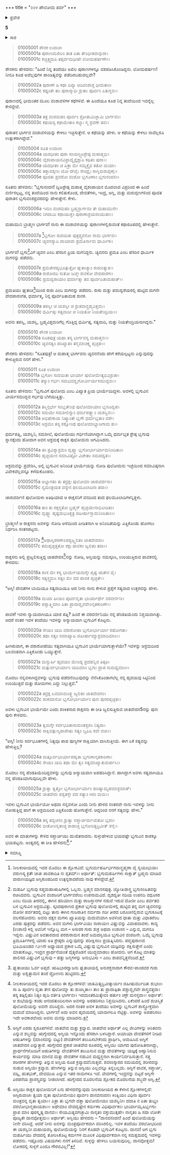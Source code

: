 +++
title = "೦೦೪ ಪೌಲೋಮ ಪರ್ವ"
+++

<details><summary>ಪ್ರವೇಶ</summary>


।।   ಓಂ ಓಂ ನಮೋ ನಾರಾಯಣಾಯ।।   ಶ್ರೀ ವೇದವ್ಯಾಸಾಯ ನಮಃ ।।
ಶ್ರೀ ಕೃಷ್ಣದ್ವೈಪಾಯನ ವೇದವ್ಯಾಸ ವಿರಚಿತ
ಶ್ರೀ ಮಹಾಭಾರತ
ಆದಿ ಪರ್ವ
ಪೌಲೋಮ ಪರ್ವ
</details>

**5**

<details><summary>ಸಾರ</summary>

ಭೃಗುವಂಶದ ಮೂಲವನ್ನು ವಿವರಿಸಲು ಶೌನಕನು ಉಗ್ರಶ್ರವನನ್ನು ಕೇಳುವುದು ಮತ್ತು ಸಂಕ್ಷಿಪ್ತ ಭೃಗುವಂಶಾವಳಿ (1-9). ರಾಕ್ಷಸ ಪುಲೋಮನು ಭೃಗುಪತ್ನಿ ಪುಲೋಮಳನ್ನು ಕಾಣುವುದು, ಅಗ್ನಿಯಲ್ಲಿ ಅವನ ಪ್ರಶ್ನೆ, ಅಗ್ನಿಯ ಉತ್ತರ (10-25).

</details>

> 01005001 ಶೌನಕ ಉವಾಚ।  
01005001a ಪುರಾಣಮಖಿಲಂ ತಾತ ಪಿತಾ ತೇಽಧೀತವಾನ್ಪುರಾ।  
01005001c ಕಚ್ಚಿತ್ತ್ವಮಪಿ ತತ್ಸರ್ವಮಧೀಷೇ ಲೋಮಹರ್ಷಣೇ।।

ಶೌನಕನು ಹೇಳಿದನು: “ಹಿಂದೆ ನಿನ್ನ ತಂದೆಯು ಅಖಿಲ ಪುರಾಣಗಳನ್ನೂ ವಶಪಡಿಸಿಕೊಂಡಿದ್ದನು. ಲೋಮಹರ್ಷಣ! ನೀನೂ ಕೂಡ ಅವೆಲ್ಲವುಗಳ ಪಾಂಡಿತ್ಯವನ್ನು ಪಡೆದಿರಬಹುದಲ್ಲವೇ?

> 01005002a ಪುರಾಣೇ ಹಿ ಕಥಾ ದಿವ್ಯಾ ಆದಿವಂಶಾಶ್ಚ ಧೀಮತಾಂ।  
01005002c ಕಥ್ಯಂತೇ ತಾಃ ಪುರಾಸ್ಮಾಭಿಃ ಶ್ರುತಾಃ ಪೂರ್ವಂ ಪಿತುಸ್ತವ।।

ಪುರಾಣದಲ್ಲಿ ಧೀಮಂತರ ಮೂಲ ವಂಶಾವಳಿಗಳ ಕಥೆಗಳಿವೆ. ಈ ಹಿಂದೆಯೂ ಕೂಡ ನಿನ್ನ ತಂದೆಯಿಂದ ಇವನ್ನೆಲ್ಲ ಕೇಳಿದ್ದೇವೆ.

> 01005003a ತತ್ರ ವಂಶಮಹಂ ಪೂರ್ವಂ ಶ್ರೋತುಮಿಚ್ಛಾಮಿ ಭಾರ್ಗವಂ।  
01005003c ಕಥಯಸ್ವ ಕಥಾಮೇತಾಂ ಕಲ್ಯಾಃ ಸ್ಮ ಶ್ರವಣೇ ತವ।।

ಪುರಾತನ ಭಾರ್ಗವ ವಂಶಾವಳಿಯನ್ನು ಕೇಳಲು ಇಚ್ಛಿಸುತ್ತೇನೆ. ಆ ಕಥೆಯನ್ನು ಹೇಳು. ಆ ಕಥೆಯನ್ನು ಕೇಳಲು ನಾವೆಲ್ಲರೂ ಉತ್ಸುಕರಾಗಿದ್ದೇವೆ.”

> 01005004 ಸೂತ ಉವಾಚ।  
01005004a ಯದಧೀತಂ ಪುರಾ ಸಂಯಗ್ದ್ವಿಜಶ್ರೇಷ್ಠ ಮಹಾತ್ಮಭಿಃ।  
01005004c ವೈಶಂಪಾಯನವಿಪ್ರಾದ್ಯೈಸ್ತೈಶ್ಚಾಪಿ ಕಥಿತಂ ಪುರಾ।।  
01005005a ಯದಧೀತಂ ಚ ಪಿತ್ರಾ ಮೇ ಸಮ್ಯಕ್ಚೈವ ತತೋ ಮಯಾ।  
01005005c ತತ್ತಾವಶೃಣು ಯೋ ದೇವೈಃ ಸೇಂದ್ರೈಃ ಸಾಗ್ನಿಮರುದ್ಗಣೈಃ।  
01005005e ಪೂಜಿತಃ ಪ್ರವರೋ ವಂಶೋ ಭೃಗೂಣಾಂ ಭೃಗುನಂದನ।।

ಸೂತನು ಹೇಳಿದನು: “ಭೃಗುನಂದನ! ದ್ವಿಜಶ್ರೇಷ್ಠ ಮಹಾತ್ಮ ವೈಶಂಪಾಯನ ಮೊದಲಾದ ವಿಪ್ರರಿಂದ ಈ ಹಿಂದೆ ವರ್ಣಿಸಲ್ಪಟ್ಟ, ನನ್ನ ತಂದೆಯಿಂದ ನಾನು ಕಲಿತುಕೊಂಡ, ದೇವತೆಗಳು, ಇಂದ್ರ, ಅಗ್ನಿ, ಮತ್ತು ಮರುದ್ಗಣಗಳಿಂದ ಪೂಜಿತ ಪುರಾತನ ಭೃಗುವಂಶಪ್ರವರವನ್ನು ಹೇಳುತ್ತೇನೆ. ಕೇಳು.

> 01005006a ಇಮಂ ವಂಶಮಹಂ ಬ್ರಹ್ಮನ್ಭಾರ್ಗವಂ ತೇ ಮಹಾಮುನೇ।  
01005006c ನಿಗದಾಮಿ ಕಥಾಯುಕ್ತಂ ಪುರಾಣಾಶ್ರಯಸಂಯುತಂ।।

ಮಹಾಮುನಿ ಬ್ರಾಹ್ಮಣ ಭಾರ್ಗವ! ನಾನು ಈ ವಂಶಾವಳಿಯನ್ನು ಪುರಾಣಗಳಲ್ಲಿರುವಂತೆ ಕಥಾರೂಪದಲ್ಲಿ ಹೇಳುತ್ತೇನೆ.

> 01005007a [^1]ಭೃಗೋಃ ಸುದಯಿತಃ ಪುತ್ರಶ್ಚ್ಯವನೋ ನಾಮ ಭಾರ್ಗವಃ।  
01005007c ಚ್ಯವನಸ್ಯಾಪಿ ದಾಯಾದಃ ಪ್ರಮತಿರ್ನಾಮ ಧಾರ್ಮಿಕಃ।

ಭಾರ್ಗವ! ಭೃಗು[^2]ವಿಗೆ ಚ್ಯವನ ಎಂಬ ಹೆಸರಿನ ಪ್ರಿಯ ಮಗನಿದ್ದನು. ಚ್ಯವನನು ಪ್ರಮತಿ ಎಂಬ ಹೆಸರಿನ ಧಾರ್ಮಿಕ ಮಗನನ್ನು ಪಡೆದನು.

> 01005007e ಪ್ರಮತೇರಪ್ಯಭೂತ್ಪುತ್ರೋ ಘೃತಾಚ್ಯಾಂ ರುರುರಿತ್ಯುತ।।   
01005008a ರುರೋರಪಿ ಸುತೋ ಜಜ್ಮೇ ಶುನಕೋ ವೇದಪಾರಗಃ।  
01005008c ಪ್ರಮದ್ವರಾಯಾಂ ಧರ್ಮಾತ್ಮಾ ತವ ಪೂರ್ವಪಿತಾಮಹಾತ್।।

ಪ್ರಮತಿಯು ಘೃತಾಚಿ[^3]ಯಿಂದ ರುರು ಎಂಬ ಮಗನನ್ನು ಪಡೆದನು. ರುರು ಮತ್ತು ಪಮದ್ವರೆಯರಲ್ಲಿ ಹುಟ್ಟಿದ ಮಗನೇ ವೇದಪಾರಂಗತ, ಧರ್ಮಾತ್ಮ, ನಿನ್ನ ಪೂರ್ವಪಿತಾಮಹ ಶುನಕ.

> 01005009a ತಪಸ್ವೀ ಚ ಯಶಸ್ವೀ ಚ ಶ್ರುತವಾನ್ಬ್ರಹ್ಮವಿತ್ತಮಃ।   
01005009c ಧರ್ಮಿಷ್ಠಃ ಸತ್ಯವಾದೀ ಚ ನಿಯತೋ ನಿಯತೇಂದ್ರಿಯಃ।।

ಅವನು ತಪಸ್ವಿ, ಯಶಸ್ವಿ, ಬ್ರಹ್ಮವಿತ್ತಮರಿಗೆಲ್ಲ ಗೊತ್ತಿದ್ದ ಧರ್ಮಿಷ್ಠ, ಸತ್ಯವಾದಿ, ಮತ್ತು ನಿಯತೇಂದ್ರಿಯನಾಗಿದ್ದನು.”

> 01005010 ಶೌನಕ ಉವಾಚ।  
01005010a ಸೂತಪುತ್ರ ಯಥಾ ತಸ್ಯ ಭಾರ್ಗವಸ್ಯ ಮಹಾತ್ಮನಃ।।  
01005010c  ಚ್ಯವನತ್ವಂ ಪರಿಖ್ಯಾತಂ ತನ್ಮಮಾಚಕ್ಷ್ವ ಪೃಚ್ಛತಃ।।

ಶೌನಕನು ಹೇಳಿದನು: “ಸೂತಪುತ್ರ! ಆ ಮಹಾತ್ಮ ಭಾರ್ಗವನು ಚ್ಯವನನೆಂದು ಹೇಗೆ ಕರೆಯಲ್ಪಟ್ಟನು ಎನ್ನುವುದನ್ನು ಕೇಳುತ್ತಿರುವ ನನಗೆ ಹೇಳು.”

> 01005011 ಸೂತ ಉವಾಚ।  
01005011a ಭೃಗೋಃ ಸುದಯಿತಾ ಭಾರ್ಯಾ ಪುಲೋಮೇತ್ಯಭಿವಿಶ್ರುತಾ।  
01005011c ತಸ್ಯಾಂ ಗರ್ಭಃ ಸಮಭವದ್ಭೃಗೋರ್ವೀರ್ಯಸಮುದ್ಭವಃ।।

ಸೂತನು ಹೇಳಿದನು: “ಭೃಗುವಿಗೆ ಪುಲೋಮ ಎಂಬ ವಿಖ್ಯಾತ ಪ್ರಿಯ ಭಾರ್ಯೆಯಿದ್ದಳು. ಅವಳಲ್ಲಿ ಭೃಗುವಿನ ವೀರ್ಯಸಮುದ್ಭವ ಗರ್ಭವು ಬೆಳೆಯುತ್ತಿತ್ತು.

> 01005012a ತಸ್ಮಿನ್ಗರ್ಭೇ ಸಂಭೃತೇಽಥ ಪುಲೋಮಾಯಾಂ ಭೃಗೂದ್ವಹ।  
01005012c ಸಮಯೇ ಸಮಶೀಲಿನ್ಯಾಂ ಧರ್ಮಪತ್ನ್ಯಾಂ ಯಶಸ್ವಿನಃ।।  
01005013a ಅಭಿಷೇಕಾಯ ನಿಷ್ಕ್ರಾಂತೇ ಭೃಗೌ ಧರ್ಮಭೃತಾಂ ವರೇ।  
01005013c ಆಶ್ರಮಂ ತಸ್ಯ ರಕ್ಷೋಽಥ ಪುಲೋಮಾಭ್ಯಾಜಗಾಮ ಹ।।

ಧರ್ಮಪತ್ನಿ, ಯಶಸ್ವಿನಿ, ಸಮಶೀಲೆ, ಪುಲೋಮೆಯು ಗರ್ಭಿಣಿಯಾಗಿದ್ದಾಗ ಒಮ್ಮೆ ಧರ್ಮಭೃತ ಶ್ರೇಷ್ಠ ಭೃಗುವು ಸ್ನಾನಕ್ಕೆಂದು ಹೋದಾಗ ಅವನ ಆಶ್ರಮಕ್ಕೆ ರಾಕ್ಷಸ ಪುಲೋಮನು ಆಗಮಿಸಿದನು.

> 01005014a ತಂ ಪ್ರವಿಶ್ಯಾಶ್ರಮಂ ದೃಷ್ಟ್ವಾ ಭೃಗೋರ್ಭಾರ್ಯಾಮನಿಂದಿತಾಂ।   
01005014c ಹೃಚ್ಛಯೇನ ಸಮಾವಿಷ್ಟೋ ವಿಚೇತಾಃ ಸಮಪದ್ಯತ।।

ಆಶ್ರಮವನ್ನು ಪ್ರವೇಶಿಸಿ, ಅಲ್ಲಿ ಭೃಗುವಿನ ಅನಿಂದಿತ ಭಾರ್ಯೆಯನ್ನು ನೋಡಿ ಪುಲೋಮನು ಇಚ್ಛೆಯಿಂದ ಸಮಾವಿಷ್ಠನಾಗಿ ವಿವೇಕವೆಲ್ಲವನ್ನೂ ಕಳೆದುಕೊಂಡನು.

> 01005015a ಅಭ್ಯಾಗತಂ ತು ತದ್ರಕ್ಷಃ ಪುಲೋಮಾ ಚಾರುದರ್ಶನಾ।  
01005015c ನ್ಯಮಂತ್ರಯತ ವನ್ಯೇನ ಫಲಮೂಲಾದಿನಾ ತದಾ।।

ಚಾರುದರ್ಶಿಣಿ ಪುಲೋಮಳು ಅತಿಥಿಯಾದ ಆ ರಾಕ್ಷಸನಿಗೆ ವನದಿಂದ ತಂದ ಫಲಮೂಲಾದಿಗಳನ್ನಿತ್ತಳು.

> 01005016a ತಾಂ ತು ರಕ್ಷಸ್ತತೋ ಬ್ರಹ್ಮನ್ ಹೃಚ್ಛಯೇನಾಭಿಪೀಡಿತಂ।  
01005016c ದೃಷ್ಟ್ವಾ ಹೃಷ್ಟಮಭೂತ್ತತ್ರ ಜಿಹೀರ್ಷುಸ್ತಾಮನಿಂದಿತಾಂ।।

ಬ್ರಾಹ್ಮಣ! ಆ ರಾಕ್ಷಸನು ಅವಳನ್ನು ನೋಡಿ ಆಸೆಯಿಂದ ಪೀಡಿತನಾಗಿ ಆ ಅನಿಂದಿತೆಯನ್ನು ಎತ್ತಿಕೊಂಡು ಹೋಗಲು ನಿರ್ಧರಿಸಿ ಸಂತಸಪಟ್ಟನು.

> 01005017a [^4]ಅಥಾಗ್ನಿಶರಣೇಽಪಶ್ಯಜ್ಜ್ವಲಿತಂ ಜಾತವೇದಸಂ।   
01005017c ತಮಪೃಚ್ಛತ್ತತೋ ರಕ್ಷಃ ಪಾವಕಂ ಜ್ವಲಿತಂ ತದಾ।।

ರಾಕ್ಷಸನು ಅಲ್ಲಿ ಪ್ರಜ್ವಲಿಸುತ್ತಿದ್ದ ಜಾತವೇದಸ[^5]ನನ್ನು ನೋಡಿ, ಅಗ್ನಿಯನ್ನು ನಮಸ್ಕರಿಸಿ, ಉರಿಯುತ್ತಿರುವ ಪಾವಕನಲ್ಲಿ ಕೇಳಿದನು:

> 01005018a ಶಂಸ ಮೇ ಕಸ್ಯ ಭಾರ್ಯೇಯಮಗ್ನೇ ಪೃಷ್ಟ ಋತೇನ ವೈ।  
01005018c ಸತ್ಯಸ್ತ್ವಮಸಿ ಸತ್ಯಂ ಮೇ ವದ ಪಾವಕ ಪೃಚ್ಛತೇ।।

“ಅಗ್ನಿ! ದೇವತೆಗಳ ಬಾಯಿಯೂ ಸತ್ಯವಾದಿಯೂ ಆದ ನೀನು ನಾನು ಕೇಳುವ ಪ್ರಶ್ನೆಗೆ ಸತ್ಯವಾದ ಉತ್ತರವನ್ನು ಹೇಳು.

> 01005019a ಮಯಾ ಹೀಯಂ ಪೂರ್ವವೃತಾ ಭಾರ್ಯಾರ್ಥೇ ವರವರ್ಣಿನೀ।  
01005019c ಪಶ್ಚಾತ್ತ್ವಿಮಾಂ ಪಿತಾ ಪ್ರಾದಾದ್ಭೃಗವೇಽನೃತಕಾರಿಣೇ।।

ಪಾವಕ! ಇವಳು ನ್ಯಾಯವಾಗಿಯೂ ಯಾರ ಪತ್ನಿ? ಹಿಂದೆ ಈ ವರವರ್ಣಿನಿಯು ನನ್ನ ಹೆಂಡತಿಯೆಂದು ನಿಶ್ಚಯವಾಗಿತ್ತು. ಆದರೆ ನಂತರ ಇವಳ ತಂದೆಯು ಇವಳನ್ನು ಅನ್ಯಾಯವಾಗಿ ಭೃಗುವಿಗೆ ಕೊಟ್ಟನು.

> 01005020a ಸೇಯಂ ಯದಿ ವರಾರೋಹಾ ಭೃಗೋರ್ಭಾರ್ಯಾ ರಹೋಗತಾ।  
01005020c ತಥಾ ಸತ್ಯಂ ಸಮಾಖ್ಯಾಹಿ ಜಿಹೀರ್ಷಾಮ್ಯಾಶ್ರಮಾದಿಮಾಂ।।

ಹೀಗಿರುವಾಗ, ಈ ವರಾರೋಹೆಯು ಸತ್ಯವಾಗಿಯೂ ಭೃಗುವಿನ ಭಾರ್ಯೆಯಾಗುತ್ತಾಳೆಯೇ? ಇವಳನ್ನು ಆಶ್ರಮದಿಂದ ಬಲವಂತವಾಗಿ ಎತ್ತಿಕೊಂಡು ಒಯ್ಯುತ್ತೇನೆ.

> 01005021a ಮನ್ಯುರ್ಹಿ ಹೃದಯಂ ಮೇಽದ್ಯ ಪ್ರದಹನ್ನಿವ ತಿಷ್ಠತಿ।  
01005021c ಮತ್ಪುರ್ವಭಾರ್ಯಾಂ ಯದಿಮಾಂ ಭೃಗುಃ ಪ್ರಾಪ ಸುಮಧ್ಯಮಾಂ।।

ಮೊದಲು ನನ್ನವಳಾಗಿದ್ದವಳನ್ನು ಭೃಗುವು ಪಡೆದನೆಂಬುವುದನ್ನು ನೆನೆಸಿಕೊಂಡಾಗಲೆಲ್ಲ ನನ್ನ ಹೃದಯವು ಸಿಟ್ಟಿನಿಂದ ಉರಿಯುತ್ತದೆ ಮತ್ತು ರೋಮಗಳು ಎದ್ದು ನಿಲ್ಲುತ್ತವೆ.”

> 01005022a ತದ್ರಕ್ಷ ಏವಮಾಮಂತ್ರ್ಯ ಜ್ವಲಿತಂ ಜಾತವೇದಸಂ।  
01005022c ಶಂಕಮಾನೋ ಭೃಗೋರ್ಭಾರ್ಯಾಂ ಪುನಃ ಪುನರಪೃಚ್ಛತ।।

ಅವಳು ಭೃಗುವಿನ ಭಾರ್ಯೆಯೇ ಎಂದು ಶಂಕಿತನಾದ ರಾಕ್ಷಸನು ಈ ರೀತಿ ಜ್ವಲಿಸುತ್ತಿರುವ ಜಾತವೇದಸ5ನನ್ನು ಪುನಃ ಪುನಃ ಕೇಳಿದನು.

> 01005023a ತ್ವಮಗ್ನೇ ಸರ್ವಭೂತಾನಾಮಂತಶ್ಚರಸಿ ನಿತ್ಯದಾ।  
01005023c ಸಾಕ್ಷಿವತ್ಪುಣ್ಯಪಾಪೇಷು ಸತ್ಯಂ ಬ್ರೂಹಿ ಕವೇ ವಚಃ।।

“ಅಗ್ನಿ! ನೀನು ಸರ್ವಭೂತಗಳಲ್ಲಿ ನಿತ್ಯವೂ ಪಾಪ ಪುಣ್ಯಗಳ ಸಾಕ್ಷಿಯಾಗಿ ವಾಸಿಸುತ್ತೀಯೆ. ಈಗ ಏಕೆ ಸತ್ಯವನ್ನು ಹೇಳುತ್ತಿಲ್ಲ?

> 01005024a ಮತ್ಪೂರ್ವಭಾರ್ಯಾಪಹೃತಾ ಭೃಗುಣಾನೃತಕಾರಿಣಾ।  
01005024c ಸೇಯಂ ಯದಿ ತಥಾ ಮೇ ತ್ವಂ ಸತ್ಯಮಾಖ್ಯಾತುಮರ್ಹಸಿ।।

ಮೊದಲು ನನ್ನ ಹೆಂಡತಿಯೆಂದಿದ್ದವಳನ್ನು ಭೃಗುವು ಅನ್ಯಾಯವಾಗಿ ಅಪಹರಿಸಿದ್ದಾನೆ. ಹಾಗಿದ್ದಾಗ ಅವಳು ಸತ್ಯವಾಗಿಯೂ ನನ್ನ ಹೆಂಡತಿಯಾಗುವುದಿಲ್ಲವೇ ಹೇಳು.

> 01005025a ಶ್ರುತ್ವಾ ತ್ವತ್ತೋ ಭೃಗೋರ್ಭಾರ್ಯಾಂ ಹರಿಷ್ಯಾಮ್ಯಹಮಾಶ್ರಮಾತ್।  
01005025c ಜಾತವೇದಃ ಪಶ್ಯತಸ್ತೇ ವದ ಸತ್ಯಾಂ ಗಿರಂ ಮಮ।।

ಇವಳು ಭೃಗುವಿನ ಭಾರ್ಯೆಯೋ ಅಥವಾ ನನ್ನವಳೋ ಎಂದು ನೀನು ಹೇಳಿದ ನಂತರವೇ ನಾನು ಇವಳನ್ನು ನೀನು ನೋಡುತ್ತಿದ್ದ ಹಾಗೆ ಈ ಆಶ್ರಮದಿಂದ ಎತ್ತಿಕೊಂಡು ಹೋಗುತ್ತೇನೆ. ಆದ್ದರಿಂದ ನನಗೆ ಸತ್ಯವನ್ನು ಹೇಳು.”

> 01005026a ತಸ್ಯ ತದ್ವಚನಂ ಶ್ರುತ್ವಾ ಸಪ್ತಾರ್ಚಿರ್ದುಃಖಿತೋ ಭೃಶಂ।  
01005026c ಭೀತೋಽನೃತಾಚ್ಚ ಶಾಪಾಚ್ಚ ಭೃಗೋರಿತ್ಯಬ್ರವೀತ್ ಶನೈಃ।

ಅವನ ಈ ಮಾತುಗಳನ್ನು ಕೇಳಿದ ಸಪ್ತಾರ್ಚಿಯು ದುಃಖಿತನಾದನು. ಸುಳ್ಳುಹೇಳುವ ಭಯದಷ್ಟೇ ಭೃಗುವಿನ ಶಾಪಕ್ಕೂ ಭಯಪಟ್ಟನು. ಅಂತ್ಯದಲ್ಲಿ ಈ ರೀತಿ ಹೇಳಿದನು[^6].”

<details><summary>ಸಮಾಪ್ತಿ</summary>

ಇತಿ ಶ್ರೀ ಮಹಾಭಾರತೇ ಆದಿಪರ್ವಣಿ ಪೌಲೋಮಪರ್ವಣಿ ಪುಲೋಮಾಗ್ನಿಸಂವಾದೋ ನಾಮ ಪಂಚಮೋಽಧ್ಯಾಯಃ।।  
ಇದು ಶ್ರೀ ಮಹಾಭಾರತದಲ್ಲಿ ಆದಿಪರ್ವದಲ್ಲಿ ಪೌಲೋಮಪರ್ವದಲ್ಲಿ ಪುಲೋಮಾಗ್ನಿಸಂವಾದವೆಂಬ ಐದನೆಯ ಅಧ್ಯಾಯವು.
</details>

[^1]: ನೀಲಕಂಠೀಯದಲ್ಲಿ ಇದರ ಮೊದಲು ಈ ಶ್ಲೋಕವಿದೆ: ಭೃಗುರ್ಮಹರ್ಷಿರ್ಭಗವಾನ್ಬ್ರಹ್ಮಣಾ ವೈ ಸ್ವಯಂಭುವಾ।   ವರುಣಸ್ಯ ಕ್ರತೌ ಜಾತಃ ಪಾವಕಾದಿತಿ ನಃ ಶೃತಮ್।।   ಅರ್ಥಾತ್: ಭೃಗುಮಹರ್ಷಿಗಳು ಸಾಕ್ಷಾತ್ ಬ್ರಹ್ಮನು ಮಾಡಿದ ವಾರುಣಯಜ್ಞದ ಅಗ್ನಿಕುಂಡದಿಂದ ಉತ್ಪನ್ನರಾದರೆಂದು ನಾವು ಕೇಳಿದ್ದೇವೆ.

[^2]: ಮಹರ್ಷಿ ಭೃಗುವು ಸಪ್ತಮಹಾಋಷಿಗಳಲ್ಲಿ ಒಬ್ಬನು. ಬ್ರಹ್ಮನ ಮಾನಸಪುತ್ರ. ಜ್ಯೋತಿಃಶಾಸ್ತ್ರ ಭೃಗುಸಂಹಿತವನ್ನು ರಚಿಸಿದವನು. ಭೃಗುವಿನ ವಂಶಜರಿಗೆ ಭಾರ್ಗವರೆಂಬ ಉಪನಾಮವಿದೆ. ದೃಶದ್ವತೀ ನದಿಯ ಉಪನದಿ ವಧೂಸರ ಎಂಬ ನದಿಯ ತೀರದಲ್ಲಿ, ಈಗಿನ ಹರಿಯಾಣ ಮತ್ತು ರಾಜಸ್ತಾನಗಳ ನಡುವೆ ಇರುವ ದೋಶೀ ಎಂಬ ಪರ್ವತದ ಬಳಿ ಭೃಗುವಿನ ಆಶ್ರಮವಿತ್ತು. ಸ್ಕಂದಪುರಾಣದ ಪ್ರಕಾರ ಭೃಗುವು ಪುಲೋಮಳಲ್ಲಿ ಹುಟ್ಟಿದ ತನ್ನ ಮಗ ಚ್ಯವನನನ್ನು ದೋಶೀ ಪರ್ವತದಲ್ಲಿ ಬಿಟ್ಟು ತಾನು ಈಗಿನ ಗುಜರಾತಿನ ನರ್ಮದಾ ನದೀ ತೀರದ ಬರೂಚಿನಲ್ಲಿರುವ ಭೃಗುಕೂಟಕ್ಕೆ ವಲಸೆಹೋದನು. ಅವನು ದಕ್ಷನ ಮಗಳು ಖ್ಯಾತಿಯನ್ನು ಮದುವೆಯಾಗಿ ಅವಳಿಂದ ಧಾತಾ ಮತ್ತು ವಿಧಾತರೆಂಬ ಎರಡು ಪುತ್ರರನ್ನು ಪಡೆದನು. ಅವನ ಮಗಳು ಭಾರ್ಗವಿಯು ನಾರಾಯಣ ವಿಷ್ಣುವನ್ನು ವಿವಾಹವಾದಳು. ಕಾವ್ಯ (ಉಶಾನ) ಳಲ್ಲಿ ಅವನಿಗೆ ಇನ್ನೊಬ್ಬ ಮಗ – ಅಸುರರ ಗುರು ಶುಕ್ರ ಅಥವಾ ಉಶಾಸನ – ಎನ್ನುವ, ಮಗನೂ ಇದ್ದನು. ವಿಷ್ಣುವಿನ ಅವತಾರವಾದ ಪರಶುರಾಮನ ತಂದೆ ಜಮದಗ್ನಿಯೂ ಭೃಗುವಿನ ವಂಶಜನೇ. ಒಮ್ಮೆ ಭೃಗುವು ತ್ರಿಮೂರ್ತಿಗಳಲ್ಲಿ ಯಾರು ಅತಿ ಶ್ರೇಷ್ಠರು ಎನ್ನುವುದನ್ನು ಪರೀಕ್ಷಿಸಲು ಪ್ರಯತ್ನಿಸಿದನು. ಪದ್ಮಪುರಾಣದ ಭೂಮಿಖಂಡದ ೧೨೧ನೇ ಅಧ್ಯಾಯದ ಪ್ರಕಾರ ಒಮ್ಮೆ ವಿಷ್ಣುವು ಭೃಗುವಿನ ಯಜ್ಞವನ್ನು ರಕ್ಷಿಸುತ್ತೇನೆ ಎಂದು ಮಾತುಕೊಟ್ಟು, ಇಂದ್ರನ ಪ್ರಾರ್ಥನೆಯಂತೆ ದೈತ್ಯರೊಡನೆ ಯುದ್ಧಮಾಡಲು ಹೋದನು. ಆಗ ಕೊಟ್ಟ ಮಾತನ್ನು ಪಾಲಿಸದ ವಿಷ್ಣುವಿಗೆ ಭೃಗುವು – ಹತ್ತು ಜನ್ಮಗಳನ್ನು ಅನುಭವಿಸು – ಎಂಬ ಶಾಪವನ್ನಿತ್ತನೆಂದಿದೆ.

[^3]: ಘೃತಾಚಿಯು ಓರ್ವ ಅಪ್ಸರೆ. ಋಷಿಭಾರದ್ವಾಜನು ಘೃತಾಚಿಯಲ್ಲಿ ಅನುರಕ್ತನಾದಾಗ ಕೌರವ-ಪಾಂಡವರ ಗುರು ಮತ್ತು ಅಶ್ವತ್ಥಾಮನ ತಂದೆ ದ್ರೋಣನು ಹುಟ್ಟಿದನು.

[^4]: ನೀಲಕಂಠೀಯದಲ್ಲಿ ಇದರ ಮೊದಲು ಈ ಶ್ಲೋಕಗಳಿವೆ: ಜಾತಮಿತ್ಯಬ್ರವೀತ್ಕಾರ್ಯಂ ಜಿಹೀಷುರ್ಮುದಿತಃ ಶುಭಾಂ।   ಸಾ ಹಿ ಪೂರ್ವಂ ವೃತಾ ತೇನ ಪುಲೋಮ್ನಾ ತು ಶುಚಿಸ್ಮಿತಾ।।   ತಾಂ ತು ಪ್ರಾದಾತ್ಪಿತಾ ಪಶ್ಚಾದ್ಭೃಗವೇ ಶಾಸ್ತ್ರವತ್ತದಾ।   ತಸ್ಯ ತತ್ಕಿಲ್ಬಿಷಂ ನಿತ್ಯಂ ಹೃದಿ ವರ್ತತಿ ಭಾರ್ಗವ।।   ಇದಮಂತರಮಿತ್ಯೇವಂ ಹರ್ತುಂ ಚಕ್ರೇ ಮನಸ್ತದಾ।।   ಅರ್ಥಾತ್: ಆ ಶುಭೆಯನ್ನು ಕಂಡು ಆನಂದತುಂದಿಲನಾಗಿ ಅವಳನ್ನು ಅಪಹರಿಸಲು ನಿಶ್ಚಯಿಸಿದನು. ಏಕೆಂದರೆ ಹಿಂದೆ ಶುಚಿಸ್ಮಿತೆ ಪುಲೋಮೆಯನ್ನು ಅವನೇ ವರಿಸಿದ್ದನು. ಅದರ ನಂತರ ಅವಳ ತಂದೆಯು ಅವಳನ್ನು ಭೃಗುವಿಗೆ ಶಾಸ್ತ್ರೋಕ್ತವಾಗಿ ಮದುವೆ ಮಾಡಿಸಿದ್ದನು. ಭಾರ್ಗವ! ಅದು ಅವನ ಹೃದಯದಲ್ಲಿ ಯಾವಾಗಲೂ ನೆಟ್ಟಿತ್ತು. ಅವಳನ್ನು ಅಪಹರಿಸಲು ಇದೇ ಅವಕಾಶವೆಂದು ಅವನು ಮನಸ್ಸು ಮಾಡಿದನು.

[^5]: ಅಗ್ನಿಗೆ ಎರಡು ಸ್ವರೂಪಗಳಿವೆ: ಜಾತವೇದ ಮತ್ತು ಕ್ರವ್ಯಾದ. ಜಾತವೇದ ಅರ್ಥಾತ್ ಎಲ್ಲ ಜೀವಿಗಳನ್ನು ಅರಿತವನು ಎನ್ನುವ ಶಬ್ಧವನ್ನು ಋಗ್ವೇದದಲ್ಲಿ ಅಗ್ನಿಯ ಇನ್ನೊಂದು ಹೆಸರಾಗಿ ಬಳಸಿದ್ದಾರೆ. ಆಯಾಯಾ ದೇವತೆಗಳಿಗೆ ನೀಡಿದ ಆಹುತಿಗಳನ್ನು (ಮಾಂಸವನ್ನು ಬಿಟ್ಟು) ದೇವತೆಗಳಿಗೆ ತಲುಪಿಸಬೇಕೆಂದು ಪ್ರಾರ್ಥಿಸಿ, ಆವಾಹಿಸಿದ ಅಗ್ನಿಗೆ ಜಾತವೇದಸ ಎನ್ನುತ್ತಾರೆ. ಋಗ್ವೇದದ ಪ್ರಕಾರ ಜಾತವೇದ ರೂಪದಲ್ಲಿ ಅಗ್ನಿಯು ಯಾಗದ ಪುರೋಹಿತನಾಗಿದ್ದು, ಪ್ರಾರ್ಥನೆಗಳೊಂದಿಗೆ ಆಹುತಿಗಳನ್ನು ದೇವತೆಗಳಿಗೆ ತಲುಪಿಸುವ ಮತ್ತು ದೇವತೆಗಳನ್ನು ಯಜ್ಞಕ್ಕೆ ಆಹ್ವಾನಿಸುವ ಕಾರ್ಯವನ್ನು ಮಾಡಿ ಮಾನವ ಮತ್ತು ದೇವತೆಗಳ ನಡುವಿನ ಮಧ್ಯಸ್ಥನಾಗಿ ಕಾರ್ಯನಿರ್ವಹಿಸುತ್ತಾನೆ. ಸತ್ತ ಶರೀರಗಳ ಹೆಣಗಳನ್ನು ತಿನ್ನುವ ಅಗ್ನಿಯ ರೂಪ ಕ್ರವ್ಯಾದವೆನಿಸುತ್ತದೆ. ಶವಸಂಸ್ಕಾರದ ಸಮಯದಲ್ಲಿ ಶರೀರವನ್ನು ಸುಡುವ ಅಗ್ನಿಯೇ ಕ್ರವ್ಯಾದ. ಹೆಣಗಳನ್ನು ತಿನ್ನುವ ಅಗ್ನಿಯು ಎಲ್ಲವನ್ನೂ ತಿನ್ನಬಲ್ಲದು. ಅಗ್ನಿಗೆ ಪಾವಕ, ಸಪ್ತಾರ್ಚಿ, ವಹ್ನಿ, ಹುತಭುಕ್, ದೇವಮುಖ ಎನ್ನುವ ಇತರ ನಾಮಗಳೂ ಇವೆ. ವೇದಗಳಲ್ಲಿ ಇಂದ್ರನನ್ನು ಬಿಟ್ಟರೆ ಅಗ್ನಿಗೇ ಎರಡನೆಯ ಪ್ರಾಶಸ್ತ್ಯವನ್ನು ನೀಡಲಾಗಿದೆ. ಋಗ್ವೇದದ ಮೊದಲನೆಯ ಶ್ಲೋಕದ ಮೊದಲನೆಯ ಶಬ್ಧವೇ ಅಗ್ನಿ.

[^6]: ಅಗ್ನಿಯು ರಾಕ್ಷಸ ಪುಲೋಮನಿಗೆ ಏನು ಹೇಳಿದನೆನ್ನುವುದು ನೀಲಕಂಠೀಯದ ಈ ಕೆಳಗಿನ ಶ್ಲೋಕಗಳಲ್ಲಿದೆ: ಅಗ್ನಿರುವಾಚ।   ತ್ವಯಾ ವೃತಾ ಪುಲೋಮೇಯಂ ಪೂರ್ವಂ ದಾನವನಂದನ।   ಕಿಂತ್ವಿಯಂ ವಿಧಿನಾ ಪೂರ್ವಂ ಮಂತ್ರವನ್ನ ವೃತಾ ತ್ವಯಾ।।   ಪಿತ್ರಾ ತು ಭೃಗವೇ ದತ್ತಾ ಪುಲೋಮೇಯಂ ಯಶಸ್ವಿನೀ।   ದದಾತಿ ನ ಪಿತಾ ತುಭ್ಯಂ ವರಲೋಭಾನ್ಮಹಾಯಶಾಃ।।   ಅಥೇಮಾಂ ವೇದದೃಷ್ಟೇನ  ಕರ್ಮಣಾ ವಿಧಿಪೂರ್ವಕಂ।   ಭಾರ್ಯಾಮೃಷಿರ್ಭೃಗುಃ ಪ್ರಾಪ ಮಾಂ ಪುರಸ್ಕೃತ್ಯ ದಾನವ।।   ಸೇಯಮಿತ್ಯವಗಚ್ಛಾಮಿ ನಾನೃತಂ ವಕ್ತುಮುತ್ಸಹೇ।   ನಾನೃತಂ ಹಿ ಸದಾ ಲೋಕೇ ಪೂಜ್ಯತೇ ದಾನವೋತ್ತಮ।।   ಅರ್ಥಾತ್: ಅಗ್ನಿಯು ಹೇಳಿದನು – “ದಾನವನಂದನ! ಹಿಂದೆ ಪುಲೋಮೆಯನ್ನು ನೀನೇ ವರಿಸಿದ್ದೆ. ಆದರೆ ನೀನು ಅವಳನ್ನು ಮಂತ್ರಪೂರ್ವಕವಾಗಿ ವರಿಸಿರಲಿಲ್ಲ. ಇವಳ ತಂದೆಯು ವರಲೋಭದಿಂದ ಈ ಯಶಸ್ವಿನೀ ಮಹಾಯಶಸ್ವಿ ಪುಲೋಮೆಯನ್ನು ನಿನಗೆ ಕೊಡದೇ ಭೃಗುವಿಗೆ ಕೊಟ್ಟನು. ದಾನವ! ಆಗ ಭೃಗು ಮಹರ್ಷಿಯು ವೇದದಲ್ಲಿ ತೋರಿಸಿಕೊಟ್ಟ ಕರ್ಮಗಳ ಮೂಲಕ ವಿಧಿಪೂರ್ವಕವಾಗಿ ನನ್ನ ಸಮಕ್ಷಮದಲ್ಲಿ ಇವಳನ್ನು ಪಡೆದನು. ಇಷ್ಟೊಂದು ವಿಷಯಗಳು ನನಗೆ ತಿಳಿದಿವೆ. ಸುಳ್ಳನ್ನು ಹೇಳಲು ಬಯಸುವುದಿಲ್ಲ. ದಾನವೋತ್ತಮ! ಲೋಕದಲ್ಲಿ ಸುಳ್ಳಿಗೆ ಎಂದೂ ಗೌರವವಿಲ್ಲ!”

